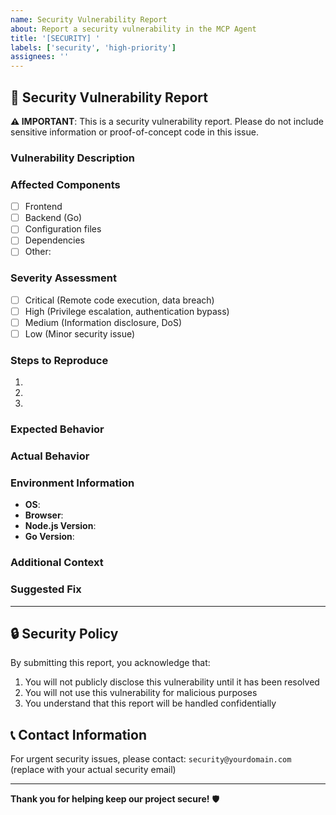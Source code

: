 ```yaml
---
name: Security Vulnerability Report
about: Report a security vulnerability in the MCP Agent
title: '[SECURITY] '
labels: ['security', 'high-priority']
assignees: ''
---
```


## 🚨 Security Vulnerability Report

**⚠️ IMPORTANT**: This is a security vulnerability report. Please do not include sensitive information or proof-of-concept code in this issue.

### Vulnerability Description
<!-- Provide a clear and concise description of the vulnerability -->

### Affected Components
<!-- List the components/files that are affected -->
- [ ] Frontend
- [ ] Backend (Go)
- [ ] Configuration files
- [ ] Dependencies
- [ ] Other: <!-- specify -->

### Severity Assessment
<!-- Please select the severity level -->
- [ ] Critical (Remote code execution, data breach)
- [ ] High (Privilege escalation, authentication bypass)
- [ ] Medium (Information disclosure, DoS)
- [ ] Low (Minor security issue)

### Steps to Reproduce
<!-- Provide steps to reproduce the vulnerability (without sensitive details) -->
1. 
2. 
3. 

### Expected Behavior
<!-- Describe what should happen -->

### Actual Behavior
<!-- Describe what actually happens -->

### Environment Information
- **OS**: <!-- e.g., Ubuntu 20.04, macOS 12.0, Windows 10 -->
- **Browser**: <!-- if applicable -->
- **Node.js Version**: <!-- if applicable -->
- **Go Version**: <!-- if applicable -->

### Additional Context
<!-- Add any other context about the vulnerability here -->

### Suggested Fix
<!-- If you have suggestions for fixing the vulnerability, please describe them here -->

---

## 🔒 Security Policy

By submitting this report, you acknowledge that:

1. You will not publicly disclose this vulnerability until it has been resolved
2. You will not use this vulnerability for malicious purposes
3. You understand that this report will be handled confidentially

## 📞 Contact Information

For urgent security issues, please contact: `security@yourdomain.com` (replace with your actual security email)

---

**Thank you for helping keep our project secure!** 🛡️
